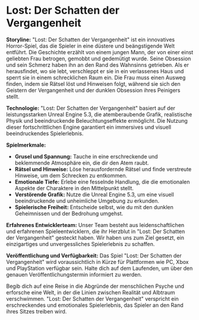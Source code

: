 # Lost: Der Schatten der Vergangenheit

**Storyline:**
"Lost: Der Schatten der Vergangenheit" ist ein innovatives Horror-Spiel, das die Spieler in eine düstere und beängstigende Welt entführt. Die Geschichte erzählt von einem jungen Mann, der von einer einst geliebten Frau betrogen, gemobbt und gedemütigt wurde. Seine Obsession und sein Schmerz haben ihn an den Rand des Wahnsinns getrieben. Als er herausfindet, wo sie lebt, verschleppt er sie in ein verlassenes Haus und sperrt sie in einem schrecklichen Raum ein. Die Frau muss einen Ausweg finden, indem sie Rätsel löst und Hinweisen folgt, während sie sich den Geistern der Vergangenheit und der dunklen Obsession ihres Peinigers stellt.

**Technologie:**
"Lost: Der Schatten der Vergangenheit" basiert auf der leistungsstarken Unreal Engine 5.3, die atemberaubende Grafik, realistische Physik und beeindruckende Beleuchtungseffekte ermöglicht. Die Nutzung dieser fortschrittlichen Engine garantiert ein immersives und visuell beeindruckendes Spielerlebnis.

**Spielmerkmale:**
- **Grusel und Spannung:** Tauche in eine erschreckende und beklemmende Atmosphäre ein, die dir den Atem raubt.
- **Rätsel und Hinweise:** Löse herausfordernde Rätsel und finde verstreute Hinweise, um dem Schrecken zu entkommen.
- **Emotionale Tiefe:** Erlebe eine fesselnde Handlung, die die emotionalen Aspekte der Charaktere in den Mittelpunkt stellt.
- **Verstörende Grafik:** Nutze die Unreal Engine 5.3, um eine visuell beeindruckende und unheimliche Umgebung zu erkunden.
- **Spielerische Freiheit:** Entscheide selbst, wie du mit den dunklen Geheimnissen und der Bedrohung umgehst.

**Erfahrenes Entwicklerteam:**
Unser Team besteht aus leidenschaftlichen und erfahrenen Spieleentwicklern, die ihr Herzblut in "Lost: Der Schatten der Vergangenheit" gesteckt haben. Wir haben uns zum Ziel gesetzt, ein einzigartiges und unvergessliches Spielerlebnis zu schaffen.

**Veröffentlichung und Verfügbarkeit:**
Das Spiel "Lost: Der Schatten der Vergangenheit" wird voraussichtlich in Kürze für Plattformen wie PC, Xbox und PlayStation verfügbar sein. Halte dich auf dem Laufenden, um über den genauen Veröffentlichungstermin informiert zu werden.

Begib dich auf eine Reise in die Abgründe der menschlichen Psyche und erforsche eine Welt, in der die Linien zwischen Realität und Albtraum verschwimmen. "Lost: Der Schatten der Vergangenheit" verspricht ein erschreckendes und emotionales Spielerlebnis, das Spieler an den Rand ihres Sitzes treiben wird.
